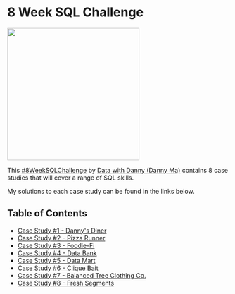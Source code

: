 # 8 Week SQL Challenge

<img src="https://github.com/SophiaTulip/8_Week_SQL_Challenge/assets/157422079/f9b7458e-9425-4834-ba2a-af83687aaeda" width="300"/>

This [#8WeekSQLChallenge](https://8weeksqlchallenge.com/) by [Data with Danny (Danny Ma)](https://www.linkedin.com/in/datawithdanny) contains 8 case studies that will cover a range of SQL skills.

My solutions to each case study can be found in the links below.

## Table of Contents

- [Case Study #1 - Danny's Diner](https://github.com/SophiaTulip/8_Week_SQL_Challenge/blob/main/Case%20Study%20%231%20-%20Danny's%20Diner/README.md)
- [Case Study #2 - Pizza Runner](https://github.com/SophiaTulip/8_Week_SQL_Challenge/blob/main/Case%20Study%20%232%20-%20Pizza%20Runner/Solutions)
- [Case Study #3 - Foodie-Fi](https://github.com/SophiaTulip/8_Week_SQL_Challenge/blob/main/Case%20Study%20%233%20-%20Foodie-Fi/Solutions)
- [Case Study #4 - Data Bank](https://github.com/SophiaTulip/8_Week_SQL_Challenge/blob/main/Case%20Study%20%234%20-%20Data%20Bank/Solutions)
- [Case Study #5 - Data Mart](https://github.com/SophiaTulip/8_Week_SQL_Challenge/blob/main/Case%20Study%20%235%20-%20Data%20Mart/Solutions)
- [Case Study #6 - Clique Bait](https://github.com/SophiaTulip/8_Week_SQL_Challenge/blob/main/Case%20Study%20%236%20-%20Clique%20Bait/Solutions)
- [Case Study #7 - Balanced Tree Clothing Co.](https://github.com/SophiaTulip/8_Week_SQL_Challenge/blob/main/Case%20Study%20%237%20-%20Balanced%20Tree%20Clothing%20Co./Solutions)
- [Case Study #8 - Fresh Segments](https://github.com/SophiaTulip/8_Week_SQL_Challenge/blob/main/Case%20Study%20%238%20-%20Fresh%20Segments/Solutions)
